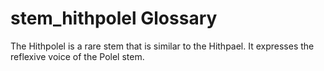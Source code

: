 # stem_hithpolel Glossary
The Hithpolel is a rare stem that is similar to the Hithpael. It expresses the reflexive voice of the Polel stem.